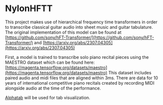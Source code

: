 # NylonHFTT

This project makes use of hierarchical frequency time transformers in order to transcribe classical guitar audio into sheet music and guitar tabulature. The original implementation of this model can be found at [https://github.com/sony/hFT-Transformer/](https://github.com/sony/hFT-Transformer/) and [https://arxiv.org/abs/2307.04305](https://arxiv.org/abs/2307.04305)

First, a model is trained to transcribe solo piano recital pieces using the MAESTRO dataset
which can be found here: [https://magenta.tensorflow.org/datasets/maestro](https://magenta.tensorflow.org/datasets/maestro) This dataset includes paired audio and midi files that are aligned within 3ms. There are data for 10 years of international competitive piano recitals created by recording MIDI alongside audio at the time of the performance.

[Alphatab](https://github.com/CoderLine/alphaTab) will be used for tab visualization.
